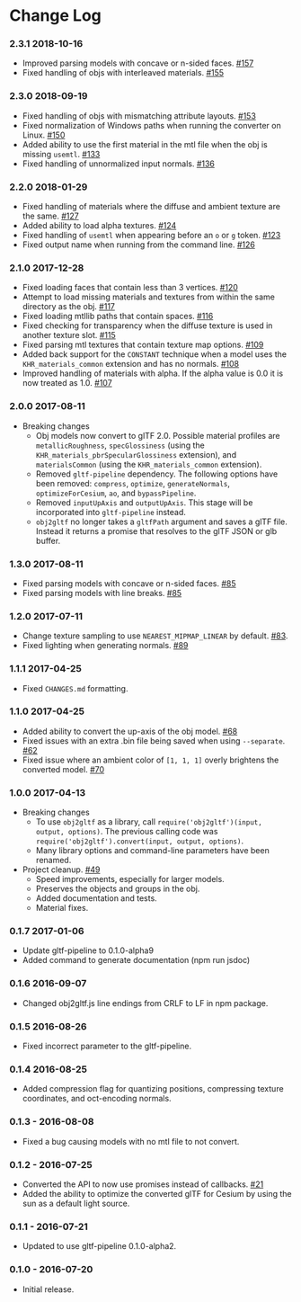 Change Log
==========

### 2.3.1 2018-10-16

* Improved parsing models with concave or n-sided faces. [#157](https://github.com/AnalyticalGraphicsInc/obj2gltf/pull/157)
* Fixed handling of objs with interleaved materials. [#155](https://github.com/AnalyticalGraphicsInc/obj2gltf/pull/155)

### 2.3.0 2018-09-19

* Fixed handling of objs with mismatching attribute layouts. [#153](https://github.com/AnalyticalGraphicsInc/obj2gltf/pull/153)
* Fixed normalization of Windows paths when running the converter on Linux. [#150](https://github.com/AnalyticalGraphicsInc/obj2gltf/pull/150)
* Added ability to use the first material in the mtl file when the obj is missing `usemtl`. [#133](https://github.com/AnalyticalGraphicsInc/obj2gltf/pull/133)
* Fixed handling of unnormalized input normals. [#136](https://github.com/AnalyticalGraphicsInc/obj2gltf/pull/136)

### 2.2.0 2018-01-29

* Fixed handling of materials where the diffuse and ambient texture are the same. [#127](https://github.com/AnalyticalGraphicsInc/obj2gltf/pull/127)
* Added ability to load alpha textures. [#124](https://github.com/AnalyticalGraphicsInc/obj2gltf/pull/124)
* Fixed handling of `usemtl` when appearing before an `o` or `g` token. [#123](https://github.com/AnalyticalGraphicsInc/obj2gltf/pull/123)
* Fixed output name when running from the command line. [#126](https://github.com/AnalyticalGraphicsInc/obj2gltf/pull/126)

### 2.1.0 2017-12-28

* Fixed loading faces that contain less than 3 vertices. [#120](https://github.com/AnalyticalGraphicsInc/obj2gltf/pull/120)
* Attempt to load missing materials and textures from within the same directory as the obj. [#117](https://github.com/AnalyticalGraphicsInc/obj2gltf/pull/117)
* Fixed loading mtllib paths that contain spaces. [#116](https://github.com/AnalyticalGraphicsInc/obj2gltf/pull/116)
* Fixed checking for transparency when the diffuse texture is used in another texture slot. [#115](https://github.com/AnalyticalGraphicsInc/obj2gltf/pull/115)
* Fixed parsing mtl textures that contain texture map options. [#109](https://github.com/AnalyticalGraphicsInc/obj2gltf/pull/109)
* Added back support for the `CONSTANT` technique when a model uses the `KHR_materials_common` extension and has no normals. [#108](https://github.com/AnalyticalGraphicsInc/obj2gltf/pull/108)
* Improved handling of materials with alpha. If the alpha value is 0.0 it is now treated as 1.0. [#107](https://github.com/AnalyticalGraphicsInc/obj2gltf/pull/107)

### 2.0.0 2017-08-11

* Breaking changes
    * Obj models now convert to glTF 2.0. Possible material profiles are `metallicRoughness`, `specGlossiness` (using the `KHR_materials_pbrSpecularGlossiness` extension), and `materialsCommon` (using the `KHR_materials_common` extension).
    * Removed `gltf-pipeline` dependency. The following options have been removed: `compress`, `optimize`, `generateNormals`, `optimizeForCesium`, `ao`, and `bypassPipeline`.
    * Removed `inputUpAxis` and `outputUpAxis`. This stage will be incorporated into `gltf-pipeline` instead.
    * `obj2gltf` no longer takes a `gltfPath` argument and saves a glTF file. Instead it returns a promise that resolves to the glTF JSON or glb buffer.

### 1.3.0 2017-08-11

* Fixed parsing models with concave or n-sided faces. [#85](https://github.com/AnalyticalGraphicsInc/obj2gltf/pull/85)
* Fixed parsing models with line breaks. [#85](https://github.com/AnalyticalGraphicsInc/obj2gltf/pull/85)

### 1.2.0 2017-07-11

* Change texture sampling to use `NEAREST_MIPMAP_LINEAR` by default. [#83](https://github.com/AnalyticalGraphicsInc/obj2gltf/pull/83).
* Fixed lighting when generating normals. [#89](https://github.com/AnalyticalGraphicsInc/obj2gltf/pull/89)

### 1.1.1 2017-04-25

* Fixed `CHANGES.md` formatting.

### 1.1.0 2017-04-25

* Added ability to convert the up-axis of the obj model. [#68](https://github.com/AnalyticalGraphicsInc/obj2gltf/pull/68)
* Fixed issues with an extra .bin file being saved when using `--separate`. [#62](https://github.com/AnalyticalGraphicsInc/obj2gltf/pull/62)
* Fixed issue where an ambient color of `[1, 1, 1]` overly brightens the converted model. [#70](https://github.com/AnalyticalGraphicsInc/obj2gltf/pull/70)

### 1.0.0 2017-04-13

* Breaking changes
    * To use `obj2gltf` as a library, call `require('obj2gltf')(input, output, options)`. The previous calling code was `require('obj2gltf').convert(input, output, options)`.
    * Many library options and command-line parameters have been renamed.
* Project cleanup. [#49](https://github.com/AnalyticalGraphicsInc/obj2gltf/pull/49)
    * Speed improvements, especially for larger models.
    * Preserves the objects and groups in the obj.
    * Added documentation and tests.
    * Material fixes.

### 0.1.7 2017-01-06

* Update gltf-pipeline to 0.1.0-alpha9
* Added command to generate documentation (npm run jsdoc)

### 0.1.6 2016-09-07

* Changed obj2gltf.js line endings from CRLF to LF in npm package.

### 0.1.5 2016-08-26

* Fixed incorrect parameter to the gltf-pipeline.

### 0.1.4 2016-08-25

* Added compression flag for quantizing positions, compressing texture coordinates, and oct-encoding normals.

### 0.1.3 - 2016-08-08

* Fixed a bug causing models with no mtl file to not convert.

### 0.1.2 - 2016-07-25

* Converted the API to now use promises instead of callbacks. [#21](https://github.com/AnalyticalGraphicsInc/OBJ2GLTF/pull/21)
* Added the ability to optimize the converted glTF for Cesium by using the sun as a default light source.

### 0.1.1 - 2016-07-21

* Updated to use gltf-pipeline 0.1.0-alpha2.

### 0.1.0 - 2016-07-20

* Initial release.
